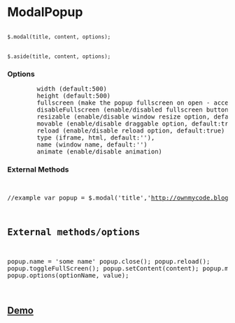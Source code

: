 ModalPopup
==========
<code>
$.modal(title, content, options);
</code>
<br>
<code>
$.aside(title, content, options);
</code>
<h3>Options</h3>

<pre>
        width (default:500)
        height (default:500)
        fullscreen (make the popup fullscreen on open - accepts boolean, default: false)
        disableFullscreen (enable/disabled fullscreen button - accepts boolean, default: false)
        resizable (enable/disable window resize option, default :true)
        movable (enable/disable draggable option, default:true)
        reload (enable/disable reload option, default:true)
        type (iframe, html, default:''),
        name (window name, default:'')
        animate (enable/disable animation)
</pre>

<h3>External Methods</h3>
<pre>

//example
var popup = $.modal('title','http://ownmycode.blogspot.in',{type:'iframe'});

External methods/options
-------------------------

popup.name = 'some name'
popup.close();
popup.reload();
popup.toggleFullScreen();
popup.setContent(content);
popup.makeCenter();
popup.options(optionName, value);

</pre>

<h2><a href="http://jsfiddle.net/ajai/4ud8dkhf/" target="_blank">Demo</a></h2>
